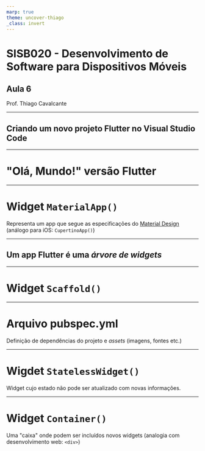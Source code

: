 ```yaml
---
marp: true
theme: uncover-thiago
_class: invert
---
```


<title>Aula 6 — Slides</title>

# **SISB020 - Desenvolvimento de Software para Dispositivos Móveis**

## Aula 6

Prof. Thiago Cavalcante

---

<!-- paginate: true -->

## Criando um novo projeto **Flutter** no Visual Studio Code

---

# "Olá, Mundo!" versão **Flutter**

---

# Widget `MaterialApp()`

Representa um app que segue as especificações do [Material Design](https://material.io/) (análogo para iOS: `CupertinoApp()`)

---

## Um app **Flutter** é uma *árvore de widgets*

---

# Widget `Scaffold()`

---

# Arquivo pubspec.yml

Definição de dependências do projeto e *assets* (imagens, fontes etc.)

---

# <!-- fit --> Wigdet `StatelessWidget()`

Widget cujo estado não pode ser atualizado com novas informações.

---

# Widget `Container()`

Uma "caixa" onde podem ser incluídos novos widgets (analogia com desenvolvimento web: `<div>`)
